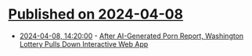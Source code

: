# [Published on 2024-04-08](index.md)

* [2024-04-08, 14:20:00](https://soylentnews.org/article.pl?sid=24/04/07/0253209&from=rss) - [After AI-Generated Porn Report, Washington Lottery Pulls Down Interactive Web App](https://soylentnews.org/article.pl?sid=24/04/07/0253209&from=rss)
